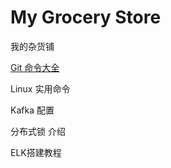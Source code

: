 # My Grocery Store
我的杂货铺

[Git 命令大全](https://github.com/FRookie/My-Grocery-Store/blob/master/Git%20%E5%91%BD%E4%BB%A4)

Linux 实用命令

Kafka 配置

分布式锁 介绍

ELK搭建教程
